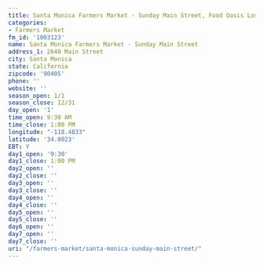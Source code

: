 ```yaml
---
title: Santa Monica Farmers Market - Sunday Main Street, Food Oasis Los Angeles
categories:
- Farmers Market
fm_id: '1003123'
name: Santa Monica Farmers Market - Sunday Main Street
address_1: 2640 Main Street
city: Santa Monica
state: California
zipcode: '90405'
phone: ''
website: ''
season_open: 1/1
season_close: 12/31
day_open: '1'
time_open: 9:30 AM
time_close: 1:00 PM
longitude: "-118.4833"
latitude: '34.0023'
EBT: Y
day1_open: '9:30'
day1_close: 1:00 PM
day2_open: ''
day2_close: ''
day3_open: ''
day3_close: ''
day4_open: ''
day4_close: ''
day5_open: ''
day5_close: ''
day6_open: ''
day7_open: ''
day7_close: ''
uri: "/farmers-market/santa-monica-sunday-main-street/"
---
```


